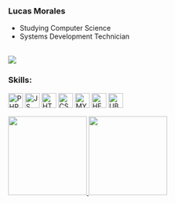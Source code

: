 ### Lucas Morales 

- Studying Computer Science
- Systems Development Technician
<br/>
  <a href="https://www.linkedin.com/in/lucasvmorales/" target="_blank"><img src="https://img.shields.io/badge/-LinkedIn-%230077B5?style=for-the-badge&logo=linkedin&logoColor=white" target="_blank"></a> 
 <br/>

### Skills:
<div style="display: inline_block">
  <img align="center" alt="PHP" height="30" src="https://img.shields.io/badge/PHP-777BB4?style=for-the-badge&logo=php&logoColor=white"> 	
  <img align="center" alt="JS" height="30" src="https://img.shields.io/badge/JavaScript-F7DF1E?style=for-the-badge&logo=javascript&logoColor=black">
  <img align="center" alt="HTML" height="30" src="https://img.shields.io/badge/HTML-239120?style=for-the-badge&logo=html5&logoColor=white">
  <img align="center" alt="CSS" height="30" src="https://img.shields.io/badge/CSS3-1572B6?style=for-the-badge&logo=css3&logoColor=white">
  <img align="center" alt="MYSQL" height="30" src="https://img.shields.io/badge/MySQL-00000F?style=for-the-badge&logo=mysql&logoColor=white"> 
  <img align="center" alt="HEROKU" height="30" src="https://img.shields.io/badge/Heroku-430098?style=for-the-badge&logo=heroku&logoColor=white">  
  <img align="center" alt="UBUNTU" height="30" src="https://img.shields.io/badge/Ubuntu-E95420?style=for-the-badge&logo=ubuntu&logoColor=white">
</div>
<br/>

<div>
  <a href="https://github.com/lvmorales1">
  <img height="160em" src="https://github-readme-stats.vercel.app/api?username=lvmorales1&show_icons=true&theme=dark&include_all_commits=true&count_private=true"/>
  <img height="160em" src="https://github-readme-stats.vercel.app/api/top-langs/?username=lvmorales1&layout=compact&langs_count=7&theme=dark"/>
</div> 
</div>
